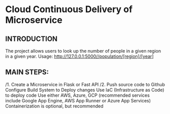# Cloud Continuous Delivery of Microservice

## INTRODUCTION
The project allows users to look up the number of people in a given region in a given year.
Usage: http://127.0.0.1:5000//population/[region]/[year]


## MAIN STEPS:
/1. Create a Microservice in Flask or Fast API
/2. Push source code to Github
Configure Build System to Deploy changes
Use IaC (Infrastructure as Code) to deploy code
Use either AWS, Azure, GCP (recommended services include Google App Engine, AWS App Runner or Azure App Services)
Containerization is optional, but recommended
